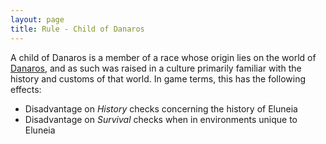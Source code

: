 ```yaml
---
layout: page
title: Rule - Child of Danaros
---
```


A child of Danaros is a member of a race whose origin lies on the world of [Danaros](/locations/danaros), and as such was raised in a culture primarily familiar with the history and customs of that world. In game terms, this has the following effects:

- Disadvantage on _History_ checks concerning the history of Eluneia
- Disadvantage on _Survival_ checks when in environments unique to Eluneia
